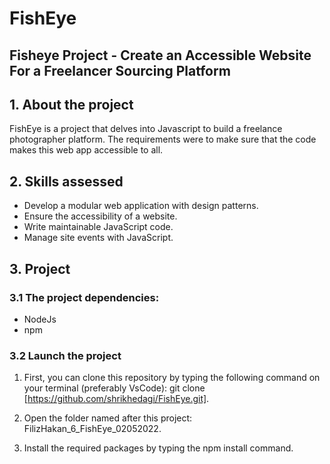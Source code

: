 # FishEye

## Fisheye Project - Create an Accessible Website For a Freelancer Sourcing Platform

## 1. About the project

FishEye is a project that delves into Javascript to build a freelance photographer platform. The requirements were to make sure that the code makes this web app accessible to all.

## 2. Skills assessed

- Develop a modular web application with design patterns.
- Ensure the accessibility of a website.
- Write maintainable JavaScript code.
- Manage site events with JavaScript.

## 3. Project

### 3.1 The project dependencies:

- NodeJs
- npm

### 3.2 Launch the project

1. First, you can clone this repository by typing the following command on your terminal (preferably VsCode):
   git clone [https://github.com/shrikhedagi/FishEye.git].

2. Open the folder named after this project:
   FilizHakan_6_FishEye_02052022.

3. Install the required packages by typing the npm install command.
